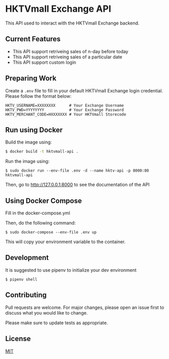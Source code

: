 # HKTVmall Exchange API

This API used to interact with the HKTVmall Exchange backend.

## Current Features

- This API support retriveing sales of n-day before today
- This API support retriveing sales of a particular date
- This API support custom login

## Preparing Work

Create a `.env` file to fill in your default HKTVmall Exchange login credential. Please follow the format below:

```
HKTV_USERNAME=XXXXXXXX      # Your Exchange Username
HKTV_PWD=YYYYYYYY           # Your Exchange Password
HKTV_MERCHANT_CODE=HXXXXXXX # Your HKTVmall Storecode
```

## Run using Docker

Build the image using:
```bash
$ docker build -t hktvmall-api . 
```

Run the image using:
```
$ sudo docker run --env-file .env -d --name hktv-api -p 8000:80 hktvmall-api

```

Then, go to http://127.0.0.1:8000 to see the documentation of the API

## Using Docker Compose

Fill in the docker-compose.yml

Then, do the following command:
```
$ sudo docker-compose --env-file .env up 
```

This will copy your environment variable to the container.

## Development

It is suggested to use pipenv to initialize your dev environment

```
$ pipenv shell
```

## Contributing
Pull requests are welcome. For major changes, please open an issue first to discuss what you would like to change.

Please make sure to update tests as appropriate.

## License
[MIT](https://choosealicense.com/licenses/mit/)